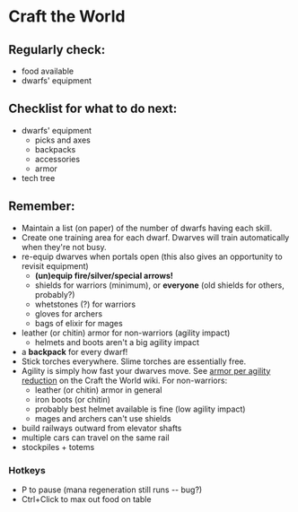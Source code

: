 # Craft the World

## Regularly check:

- food available
- dwarfs' equipment

## Checklist for what to do next:

- dwarfs' equipment
  - picks and axes
  - backpacks
  - accessories
  - armor
- tech tree

## Remember:

- Maintain a list (on paper) of the number of dwarfs having each skill.
- Create one training area for each dwarf. Dwarves will train automatically when they're not busy.
- re-equip dwarves when portals open (this also gives an opportunity to revisit equipment)
  - **(un)equip fire/silver/special arrows!**
  - shields for warriors (minimum), or **everyone** (old shields for others, probably?)
  - whetstones (?) for warriors
  - gloves for archers
  - bags of elixir for mages
- leather (or chitin) armor for non-warriors (agility impact)
  - helmets and boots aren't a big agility impact
- a **backpack** for every dwarf!
- Stick torches everywhere. Slime torches are essentially free.
- Agility is simply how fast your dwarves move. See [armor per agility reduction](https://crafttheworld.gamepedia.com/Armors#Armor_per_agility_reduction) on the Craft the World wiki. For non-warriors:
  - leather (or chitin) armor in general
  - iron boots (or chitin)
  - probably best helmet available is fine (low agility impact)
  - mages and archers can't use shields
- build railways outward from elevator shafts
- multiple cars can travel on the same rail
- stockpiles + totems

### Hotkeys

- P to pause (mana regeneration still runs -- bug?)
- Ctrl+Click to max out food on table
